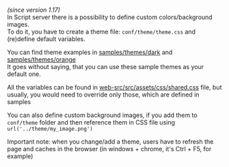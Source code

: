 _(since version 1.17)_  
In Script server there is a possibility to define custom colors/background images.  
To do it, you have to create a theme file: `conf/theme/theme.css` and (re)define default variables.  

You can find theme examples in [samples/themes/dark](https://github.com/bugy/script-server/tree/master/samples/themes/dark) and [samples/themes/orange](https://github.com/bugy/script-server/tree/master/samples/themes/orange)  
It goes without saying, that you can use these sample themes as your default one.  

All the variables can be found in [web-src/src/assets/css/shared.css](https://github.com/bugy/script-server/blob/master/web-src/src/assets/css/shared.css) file, but usually, you would need to override only those, which are defined in samples  

You can also define custom background images, if you add them to `conf/theme` folder and then reference them in CSS file using `url('../theme/my_image.png')`  


Important note: when you change/add a theme, users have to refresh the page and caches in the browser (in windows + chrome, it's Ctrl + F5, for example)